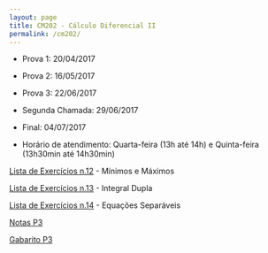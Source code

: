```yaml
---
layout: page
title: CM202 - Cálculo Diferencial II
permalink: /cm202/
---
```


- Prova 1: 20/04/2017
- Prova 2: 16/05/2017
- Prova 3: 22/06/2017
- Segunda Chamada: 29/06/2017
- Final: 04/07/2017

- Horário de atendimento: Quarta-feira (13h até 14h) e Quinta-feira (13h30min até 14h30min)

[Lista de Exercícios n.12](/disciplinas/listaMinMax.pdf) - Mínimos e Máximos

[Lista de Exercícios n.13](/disciplinas/listaIntDupla.pdf) - Integral Dupla

[Lista de Exercícios n.14](/disciplinas/listaEqSep.pdf) - Equações Separáveis

[Notas P3](/disciplinas/CM202_NotaP3.pdf)

[Gabarito P3](/disciplinas/prova3-gab.pdf)
